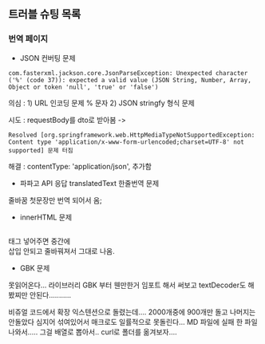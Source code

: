 

## 트러블 슈팅 목록


### 번역 페이지

- JSON 컨버팅 문제

``` com.fasterxml.jackson.core.JsonParseException: Unexpected character ('%' (code 37)): expected a valid value (JSON String, Number, Array, Object or token 'null', 'true' or 'false') ```

의심 : 1) URL 인코딩 문제 % 문자 2) JSON stringfy 형식 문제

시도 : requestBody를 dto로 받아봄 -> 

```Resolved [org.springframework.web.HttpMediaTypeNotSupportedException: Content type 'application/x-www-form-urlencoded;charset=UTF-8' not supported] 문제 터짐```

해결 : contentType: 'application/json', 추가함



- 파파고 API 응답 translatedText 한줄번역 문제

줄바꿈 첫문장만 번역 되어서 옴;



- innerHTML 문제

<pre></pre> 태그 넣어주면 중간에 <BR> 삽입 안되고 줄바꿔져서 그대로 나옴.



- GBK 문제

못읽어온다... 라이브러리 GBK 부터 웬만한거 임포트 해서 써보고 textDecoder도 해봤찌만 안된다...........


비쥬얼 코드에서 확장 익스텐션으로 돌렸는데.... 2000개중에 900개만 돌고 나머지는 안돌았다
심지어 섞여있어서 매크로도 일률적으로 못돌린다...
MD 파일에 실패 한 파일 나와서.....
그걸 배열로 뽑아서.. curl로 폴더를 옮겨보자....

